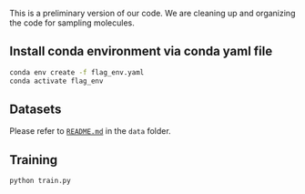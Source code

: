 This is a preliminary version of our code. We are cleaning up and organizing the code for sampling molecules.
## Install conda environment via conda yaml file
```bash
conda env create -f flag_env.yaml
conda activate flag_env
```

## Datasets
Please refer to [`README.md`](./data/README.md) in the `data` folder.

## Training

```
python train.py
```

